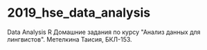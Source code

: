 # 2019_hse_data_analysis
Data Analysis R
Домашние задания по курсу "Анализ данных для лингвистов".
Метелкина Таисия, БКЛ-153.

